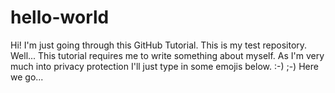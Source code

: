 # hello-world
Hi! I'm just going through this GitHub Tutorial. This is my test repository.
Well... This tutorial requires me to write something about myself.
As I'm very much into privacy protection I'll just type in some emojis below.
:-)
;-)
Here we go...

